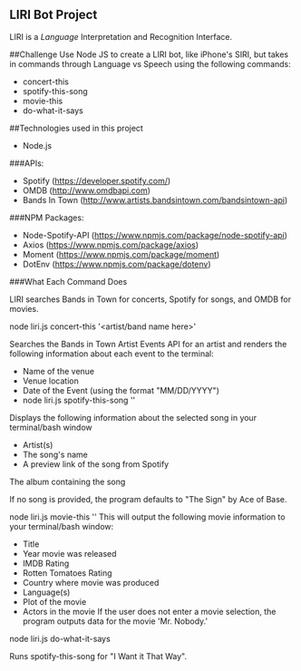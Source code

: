 ## LIRI Bot Project
LIRI is a *Language* Interpretation and Recognition Interface.

##Challenge
Use Node JS to create a LIRI bot, like iPhone's SIRI, but takes in commands through Language vs Speech using the following commands:

* concert-this
* spotify-this-song
* movie-this
* do-what-it-says


##Technologies used in this project
* Node.js

###APIs:
* Spotify (https://developer.spotify.com/)
* OMDB (http://www.omdbapi.com)
* Bands In Town (http://www.artists.bandsintown.com/bandsintown-api)

###NPM Packages:
* Node-Spotify-API (https://www.npmjs.com/package/node-spotify-api)
* Axios (https://www.npmjs.com/package/axios)
* Moment (https://www.npmjs.com/package/moment)
* DotEnv (https://www.npmjs.com/package/dotenv)

###What Each Command Does

LIRI searches Bands in Town for concerts, Spotify for songs, and OMDB for movies.

node liri.js concert-this '<artist/band name here>'

Searches the Bands in Town Artist Events API for an artist and renders the following information about each event to the terminal:

* Name of the venue
* Venue location
* Date of the Event (using the format "MM/DD/YYYY")
* node liri.js spotify-this-song '<song name here>'

Displays the following information about the selected song in your terminal/bash window
* Artist(s)
* The song's name
* A preview link of the song from Spotify

The album containing the song

If no song is provided, the program defaults to "The Sign" by Ace of Base.

node liri.js movie-this '<movie name here>'
This will output the following movie information to your terminal/bash window:

  * Title
  * Year movie was released
  * IMDB Rating
  * Rotten Tomatoes Rating
  * Country where movie was produced
  * Language(s)
  * Plot of the movie
  * Actors in the movie
If the user does not enter a movie selection, the program outputs data for the movie 'Mr. Nobody.'

node liri.js do-what-it-says

Runs spotify-this-song for "I Want it That Way".